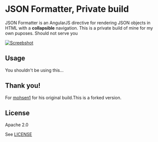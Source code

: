 # JSON Formatter, Private build


JSON Formatter is an AngularJS directive for rendering JSON objects in HTML with a **collapsible** navigation.
This is a private build of mine for my own puposes. Should not serve you

[![Screebshot](./screenshot.png)](http://azimi.me/json-formatter/demo/demo.html)

## Usage
You shouldn't be using this...

## Thank you!
For [mohsen1](https://github.com/mohsen1) for his original build.This is a forked version.

## License

Apache 2.0

See [LICENSE](./LICENSE)
